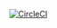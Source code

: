 [![CircleCI](https://circleci.com/gh/nemanjatomanovic/ms-beer-service.svg?style=svg)](https://circleci.com/gh/nemanjatomanovic/ms-beer-service)